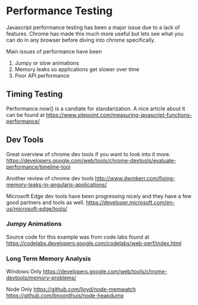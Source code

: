 # Performance Testing

Javascript performance testing has been a major issue due to a lack of features.  Chrome has made this much more useful but lets see what you can do in any browser before diving into chrome specifically.

Main issues of performance have been

1.  Jumpy or slow animations
2.  Memory leaks so applications get slower over time
3.  Poor API performance

## Timing Testing
Performance.now()  is a candiate for standarization.  A nice article about it can be found at https://www.sitepoint.com/measuring-javascript-functions-performance/

## Dev Tools
Great overview of chrome dev tools if you want to look into it more.
https://developers.google.com/web/tools/chrome-devtools/evaluate-performance/timeline-tool

Another review of chrome dev tools
http://www.dwmkerr.com/fixing-memory-leaks-in-angularjs-applications/

Microsoft Edge dev tools have been progressing nicely and they have a few good partners and tools as well.
https://developer.microsoft.com/en-us/microsoft-edge/tools/

### Jumpy Animations

Source code for this example was from code labs found at 
https://codelabs.developers.google.com/codelabs/web-perf/index.html

### Long Term Memory Analysis

Windows Only
https://developers.google.com/web/tools/chrome-devtools/memory-problems/

Node Only
https://github.com/lloyd/node-memwatch
https://github.com/bnoordhuis/node-heapdump

